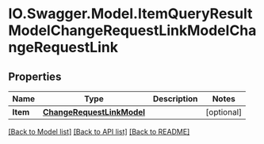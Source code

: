 # IO.Swagger.Model.ItemQueryResultModelChangeRequestLinkModelChangeRequestLink
## Properties

Name | Type | Description | Notes
------------ | ------------- | ------------- | -------------
**Item** | [**ChangeRequestLinkModel**](ChangeRequestLinkModel.md) |  | [optional] 

[[Back to Model list]](../README.md#documentation-for-models) [[Back to API list]](../README.md#documentation-for-api-endpoints) [[Back to README]](../README.md)

